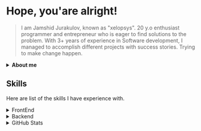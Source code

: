# Hope, you'are alright!

> I am Jamshid Jurakulov,  known as "xelopsys".  20 y.o enthusiast programmer and entrepreneur who is eager to find solutions to the problem.  With 3+ years of experience in Software development, I managed to accomplish different projects with success stories.
> Trying to make change happen.

<details>
  <summary>
    <b>About me</b>
   </summary>
  <br/>
  
- 20 y.o. StrongJunior/Middle software engineer.
- Coffee lover

</details>


## Skills

Here are list of the skills I have experience with.

<details>
  <summary>
    FrontEnd
  </summary>
  <br/>
  - HTML5
  - CSS3
  - SASS
  - Bootstrap[4/5]
  - JQuery
  - JavaScript (ES6)
  - TypeScript
  - ReactJS
  - NextJS
  - React Router DOM
  - Styled-components
  - Material UI
  - Tailwindcss
  - etc.
</details>

<details>
  <summary>
    Backend
  </summary>
<br/>
  - Nodejs
  - Express
  - JavaScript
  - TypeScript
  - MongoDB/Mongoose  
  - etc.

</details>


<details>
  <summary>
   GitHub Stats
  </summary>
  <br/>
  <div display="flex">
  <p>
    <img width="55%" align="top" src="https://github-readme-stats.vercel.app/api?username=xelopsys&show_icons=true&hide_border=true&&count_private=true&include_all_commits=true&theme=gotham" />
    <img width="40%" align="top" src="https://github-readme-stats.vercel.app/api/top-langs/?username=xelopsys&exclude_repo=KNN-Image-Classification&show_icons=true&hide_border=true&layout=compact&langs_count=8&theme=gotham"/>
  </p>
</div>
</details>

